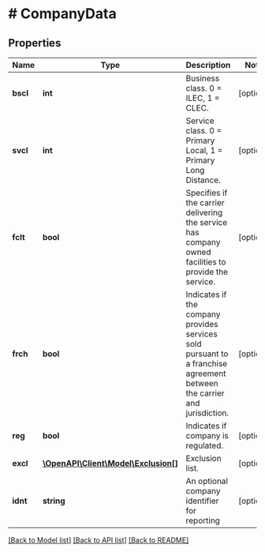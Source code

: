 # # CompanyData

## Properties

Name | Type | Description | Notes
------------ | ------------- | ------------- | -------------
**bscl** | **int** | Business class. 0 &#x3D; ILEC, 1 &#x3D; CLEC. | [optional]
**svcl** | **int** | Service class. 0 &#x3D; Primary Local, 1 &#x3D; Primary Long Distance. | [optional]
**fclt** | **bool** | Specifies if the carrier delivering the service has company owned facilities to provide the service. | [optional]
**frch** | **bool** | Indicates if the company provides services sold pursuant to a franchise agreement between the carrier and jurisdiction. | [optional]
**reg** | **bool** | Indicates if company is regulated. | [optional]
**excl** | [**\OpenAPI\Client\Model\Exclusion[]**](Exclusion.md) | Exclusion list. | [optional]
**idnt** | **string** | An optional company identifier for reporting | [optional]

[[Back to Model list]](../../README.md#models) [[Back to API list]](../../README.md#endpoints) [[Back to README]](../../README.md)
